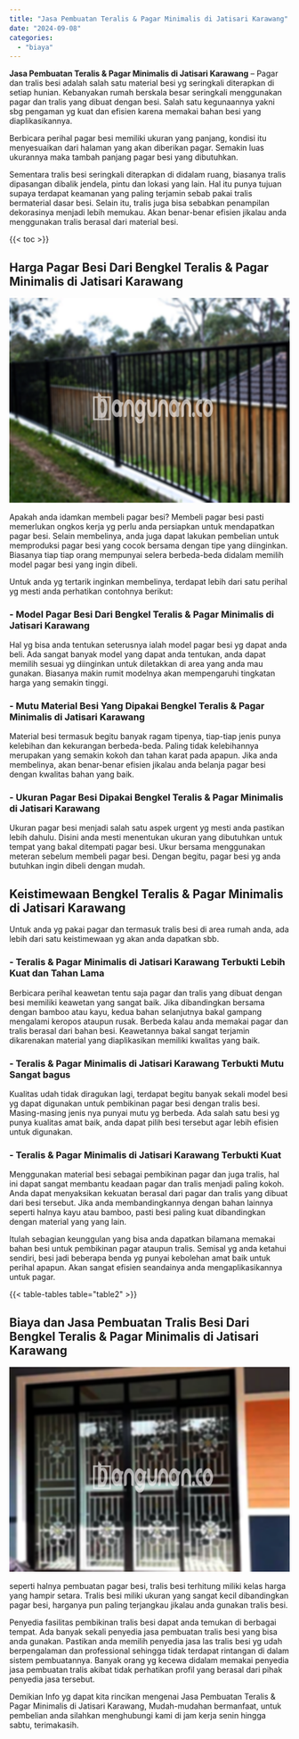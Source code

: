 ```yaml
---
title: "Jasa Pembuatan Teralis & Pagar Minimalis di Jatisari Karawang"
date: "2024-09-08"
categories: 
  - "biaya"
---
```


**Jasa Pembuatan Teralis & Pagar Minimalis di Jatisari Karawang** – Pagar dan tralis besi adalah salah satu material besi yg seringkali diterapkan di setiap hunian. Kebanyakan rumah berskala besar seringkali menggunakan pagar dan tralis yang dibuat dengan besi. Salah satu kegunaannya yakni sbg pengaman yg kuat dan efisien karena memakai bahan besi yang diaplikasikannya.

Berbicara perihal pagar besi memiliki ukuran yang panjang, kondisi itu menyesuaikan dari halaman yang akan diberikan pagar. Semakin luas ukurannya maka tambah panjang pagar besi yang dibutuhkan.

Sementara tralis besi seringkali diterapkan di didalam ruang, biasanya tralis dipasangan dibalik jendela, pintu dan lokasi yang lain. Hal itu punya tujuan supaya terdapat keamanan yang paling terjamin sebab pakai tralis bermaterial dasar besi. Selain itu, tralis juga bisa sebabkan penampilan dekorasinya menjadi lebih memukau. Akan benar-benar efisien jikalau anda menggunakan tralis berasal dari material besi.

{{< toc >}}

## Harga Pagar Besi Dari Bengkel Teralis & Pagar Minimalis di Jatisari Karawang

![Jasa Pembuatan Teralis & Pagar Minimalis di Jatisari Karawang](/images/pagar-minimalis-murah-63.png)

Apakah anda idamkan membeli pagar besi? Membeli pagar besi pasti memerlukan ongkos kerja yg perlu anda persiapkan untuk mendapatkan pagar besi. Selain membelinya, anda juga dapat lakukan pembelian untuk memproduksi pagar besi yang cocok bersama dengan tipe yang diinginkan. Biasanya tiap tiap orang mempunyai selera berbeda-beda didalam memilih model pagar besi yang ingin dibeli.

Untuk anda yg tertarik inginkan membelinya, terdapat lebih dari satu perihal yg mesti anda perhatikan contohnya berikut:
### \- Model Pagar Besi Dari Bengkel Teralis & Pagar Minimalis di Jatisari Karawang

Hal yg bisa anda tentukan seterusnya ialah model pagar besi yg dapat anda beli. Ada sangat banyak model yang dapat anda tentukan, anda dapat memilih sesuai yg diinginkan untuk diletakkan di area yang anda mau gunakan. Biasanya makin rumit modelnya akan mempengaruhi tingkatan harga yang semakin tinggi.

### \- Mutu Material Besi Yang Dipakai Bengkel Teralis & Pagar Minimalis di Jatisari Karawang

Material besi termasuk begitu banyak ragam tipenya, tiap-tiap jenis punya kelebihan dan kekurangan berbeda-beda. Paling tidak kelebihannya merupakan yang semakin kokoh dan tahan karat pada apapun. Jika anda membelinya, akan benar-benar efisien jikalau anda belanja pagar besi dengan kwalitas bahan yang baik.

### \- Ukuran Pagar Besi Dipakai Bengkel Teralis & Pagar Minimalis di Jatisari Karawang

Ukuran pagar besi menjadi salah satu aspek urgent yg mesti anda pastikan lebih dahulu. Disini anda mesti menentukan ukuran yang dibutuhkan untuk tempat yang bakal ditempati pagar besi. Ukur bersama menggunakan meteran sebelum membeli pagar besi. Dengan begitu, pagar besi yg anda butuhkan ingin dibeli dengan mudah.

## Keistimewaan Bengkel Teralis & Pagar Minimalis di Jatisari Karawang

Untuk anda yg pakai pagar dan termasuk tralis besi di area rumah anda, ada lebih dari satu keistimewaan yg akan anda dapatkan sbb.

### \- Teralis & Pagar Minimalis di Jatisari Karawang Terbukti Lebih Kuat dan Tahan Lama

Berbicara perihal keawetan tentu saja pagar dan tralis yang dibuat dengan besi memiliki keawetan yang sangat baik. Jika dibandingkan bersama dengan bamboo atau kayu, kedua bahan selanjutnya bakal gampang mengalami keropos ataupun rusak. Berbeda kalau anda memakai pagar dan tralis berasal dari bahan besi. Keawetannya bakal sangat terjamin dikarenakan material yang diaplikasikan memiliki kwalitas yang baik.

### \- Teralis & Pagar Minimalis di Jatisari Karawang Terbukti Mutu Sangat bagus

Kualitas udah tidak diragukan lagi, terdapat begitu banyak sekali model besi yg dapat digunakan untuk pembikinan pagar besi dengan tralis besi. Masing-masing jenis nya punyai mutu yg berbeda. Ada salah satu besi yg punya kualitas amat baik, anda dapat pilih besi tersebut agar lebih efisien untuk digunakan.

### \- Teralis & Pagar Minimalis di Jatisari Karawang Terbukti Kuat

Menggunakan material besi sebagai pembikinan pagar dan juga tralis, hal ini dapat sangat membantu keadaan pagar dan tralis menjadi paling kokoh. Anda dapat menyaksikan kekuatan berasal dari pagar dan tralis yang dibuat dari besi tersebut. Jika anda membandingkannya dengan bahan lainnya seperti halnya kayu atau bamboo, pasti besi paling kuat dibandingkan dengan material yang yang lain.

Itulah sebagian keunggulan yang bisa anda dapatkan bilamana memakai bahan besi untuk pembikinan pagar ataupun tralis. Semisal yg anda ketahui sendiri, besi jadi beberapa benda yg punyai kebolehan amat baik untuk perihal apapun. Akan sangat efisien seandainya anda mengaplikasikannya untuk pagar.

{{< table-tables table="table2" >}}

## Biaya dan Jasa Pembuatan Tralis Besi Dari Bengkel Teralis & Pagar Minimalis di Jatisari Karawang

![Jasa Pembuatan Teralis & Pagar Minimalis di Jatisari Karawang](/images/teralis-minimalis-murah-19.png)

seperti halnya pembuatan pagar besi, tralis besi terhitung miliki kelas harga yang hampir setara. Tralis besi miliki ukuran yang sangat kecil dibandingkan pagar besi, harganya pun paling terjangkau jikalau anda gunakan tralis besi.

Penyedia fasilitas pembikinan tralis besi dapat anda temukan di berbagai tempat. Ada banyak sekali penyedia jasa pembuatan tralis besi yang bisa anda gunakan. Pastikan anda memilih penyedia jasa las tralis besi yg udah berpengalaman dan professional sehingga tidak terdapat rintangan di dalam sistem pembuatannya. Banyak orang yg kecewa didalam memakai penyedia jasa pembuatan tralis akibat tidak perhatikan profil yang berasal dari pihak penyedia jasa tersebut.

Demikian Info yg dapat kita rincikan mengenai Jasa Pembuatan Teralis & Pagar Minimalis di Jatisari Karawang, Mudah-mudahan bermanfaat, untuk pembelian anda silahkan menghubungi kami di jam kerja senin hingga sabtu, terimakasih.
